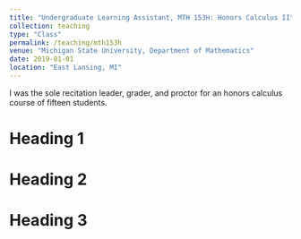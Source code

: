 ```yaml
---
title: "Undergraduate Learning Assistant, MTH 153H: Honors Calculus II"
collection: teaching
type: "Class"
permalink: /teaching/mth153h
venue: "Michigan State University, Department of Mathematics"
date: 2019-01-01
location: "East Lansing, MI"
---
```


I was the sole recitation leader, grader, and proctor for an honors calculus course of fifteen students.  

Heading 1
======

Heading 2
======

Heading 3
======
